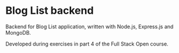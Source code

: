 # Blog List backend

Backend for Blog List application, written with Node.js, Express.js and MongoDB.

Developed during exercises in part 4 of the Full Stack Open course.
